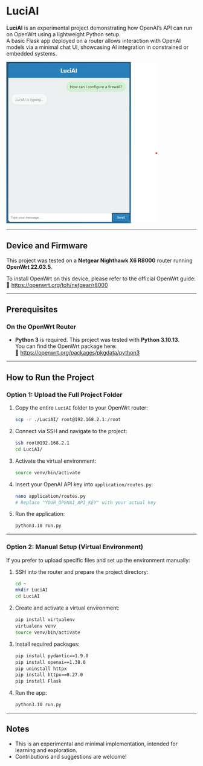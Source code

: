 # LuciAI

**LuciAI** is an experimental project demonstrating how OpenAI’s API can run on OpenWrt using a lightweight Python setup.  
A basic Flask app deployed on a router allows interaction with OpenAI models via a minimal chat UI, showcasing AI integration in constrained or embedded systems.

![LuciAI Chat Example](LuciAI.png)

---

## Device and Firmware

This project was tested on a **Netgear Nighthawk X6 R8000** router running **OpenWrt 22.03.5**.

To install OpenWrt on this device, please refer to the official OpenWrt guide:  
🔗 https://openwrt.org/toh/netgear/r8000

---

## Prerequisites

### On the OpenWrt Router

- **Python 3** is required. This project was tested with **Python 3.10.13**.  
  You can find the OpenWrt package here:  
  🔗 https://openwrt.org/packages/pkgdata/python3

---

## How to Run the Project

### Option 1: Upload the Full Project Folder

1. Copy the entire `LuciAI` folder to your OpenWrt router:
   ```bash
   scp -r ./LuciAI/ root@192.168.2.1:/root
   ```

2. Connect via SSH and navigate to the project:
   ```bash
   ssh root@192.168.2.1
   cd LuciAI/
   ```

3. Activate the virtual environment:
   ```bash
   source venv/bin/activate
   ```

4. Insert your OpenAI API key into `application/routes.py`:
   ```bash
   nano application/routes.py
   # Replace "YOUR_OPENAI_API_KEY" with your actual key
   ```

5. Run the application:
   ```bash
   python3.10 run.py
   ```

---

### Option 2: Manual Setup (Virtual Environment)

If you prefer to upload specific files and set up the environment manually:

1. SSH into the router and prepare the project directory:
   ```bash
   cd ~
   mkdir LuciAI
   cd LuciAI
   ```

2. Create and activate a virtual environment:
   ```bash
   pip install virtualenv
   virtualenv venv
   source venv/bin/activate
   ```

3. Install required packages:
   ```bash
   pip install pydantic==1.9.0
   pip install openai==1.38.0
   pip uninstall httpx
   pip install httpx==0.27.0
   pip install Flask
   ```

4. Run the app:
   ```bash
   python3.10 run.py
   ```

---

## Notes

- This is an experimental and minimal implementation, intended for learning and exploration.
- Contributions and suggestions are welcome!
